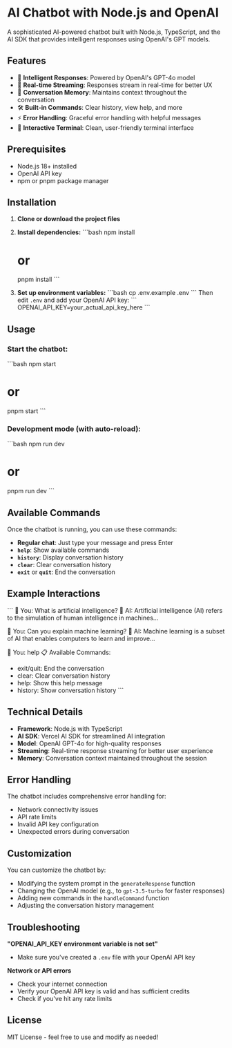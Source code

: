 # AI Chatbot with Node.js and OpenAI

A sophisticated AI-powered chatbot built with Node.js, TypeScript, and the AI SDK that provides intelligent responses using OpenAI's GPT models.

## Features

- 🤖 **Intelligent Responses**: Powered by OpenAI's GPT-4o model
- 💬 **Real-time Streaming**: Responses stream in real-time for better UX
- 📝 **Conversation Memory**: Maintains context throughout the conversation
- 🛠️ **Built-in Commands**: Clear history, view help, and more
- ⚡ **Error Handling**: Graceful error handling with helpful messages
- 🎯 **Interactive Terminal**: Clean, user-friendly terminal interface

## Prerequisites

- Node.js 18+ installed
- OpenAI API key
- npm or pnpm package manager

## Installation

1. **Clone or download the project files**

2. **Install dependencies:**
   \`\`\`bash
   npm install
   # or
   pnpm install
   \`\`\`

3. **Set up environment variables:**
   \`\`\`bash
   cp .env.example .env
   \`\`\`
   Then edit `.env` and add your OpenAI API key:
   \`\`\`
   OPENAI_API_KEY=your_actual_api_key_here
   \`\`\`

## Usage

### Start the chatbot:
\`\`\`bash
npm start
# or
pnpm start
\`\`\`

### Development mode (with auto-reload):
\`\`\`bash
npm run dev
# or
pnpm run dev
\`\`\`

## Available Commands

Once the chatbot is running, you can use these commands:

- **Regular chat**: Just type your message and press Enter
- **`help`**: Show available commands
- **`history`**: Display conversation history
- **`clear`**: Clear conversation history
- **`exit`** or **`quit`**: End the conversation

## Example Interactions

\`\`\`
👤 You: What is artificial intelligence?
🤖 AI: Artificial intelligence (AI) refers to the simulation of human intelligence in machines...

👤 You: Can you explain machine learning?
🤖 AI: Machine learning is a subset of AI that enables computers to learn and improve...

👤 You: help
📋 Available Commands:
- exit/quit: End the conversation
- clear: Clear conversation history
- help: Show this help message
- history: Show conversation history
\`\`\`

## Technical Details

- **Framework**: Node.js with TypeScript
- **AI SDK**: Vercel AI SDK for streamlined AI integration
- **Model**: OpenAI GPT-4o for high-quality responses
- **Streaming**: Real-time response streaming for better user experience
- **Memory**: Conversation context maintained throughout the session

## Error Handling

The chatbot includes comprehensive error handling for:
- Network connectivity issues
- API rate limits
- Invalid API key configuration
- Unexpected errors during conversation

## Customization

You can customize the chatbot by:
- Modifying the system prompt in the `generateResponse` function
- Changing the OpenAI model (e.g., to `gpt-3.5-turbo` for faster responses)
- Adding new commands in the `handleCommand` function
- Adjusting the conversation history management

## Troubleshooting

**"OPENAI_API_KEY environment variable is not set"**
- Make sure you've created a `.env` file with your OpenAI API key

**Network or API errors**
- Check your internet connection
- Verify your OpenAI API key is valid and has sufficient credits
- Check if you've hit any rate limits

## License

MIT License - feel free to use and modify as needed!
